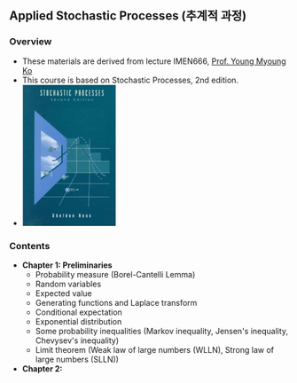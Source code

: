 ## Applied Stochastic Processes (추계적 과정)

### Overview

- These materials are derived from lecture IMEN666, [Prof. Young Myoung Ko](https://www.lstlab.org/home)
- This course is based on Stochastic Processes, 2nd edition.
- <img src="./assets/book.png" alt="book" style="zoom: 50%;" />

### Contents

- **Chapter 1: Preliminaries**
  - Probability measure (Borel-Cantelli Lemma)
  - Random variables
  - Expected value
  - Generating functions and Laplace transform
  - Conditional expectation
  - Exponential distribution
  - Some probability inequalities (Markov inequality, Jensen's inequality, Chevysev's inequality)
  - Limit theorem (Weak law of large numbers (WLLN), Strong law of large numbers (SLLN))
- **Chapter 2:** 

